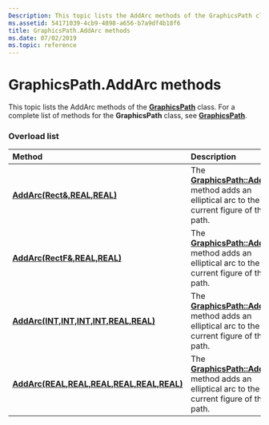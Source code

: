 ```yaml
---
Description: This topic lists the AddArc methods of the GraphicsPath class. For a complete list of methods for the GraphicsPath class, see GraphicsPath.
ms.assetid: 54171039-4cb9-4898-a656-b7a9df4b18f6
title: GraphicsPath.AddArc methods
ms.date: 07/02/2019
ms.topic: reference
---
```


# GraphicsPath.AddArc methods

This topic lists the AddArc methods of the [**GraphicsPath**](https://msdn.microsoft.com/library/ms534456(v=VS.85).aspx) class. For a complete list of methods for the **GraphicsPath** class, see [**GraphicsPath**](https://msdn.microsoft.com/library/ms534456(v=VS.85).aspx).

### Overload list



| Method                                                                                                                                                | Description                                                                                                                                                                                                           |
|:------------------------------------------------------------------------------------------------------------------------------------------------------|:----------------------------------------------------------------------------------------------------------------------------------------------------------------------------------------------------------------------|
| [**AddArc(Rect&,REAL,REAL)**](https://msdn.microsoft.com/library/ms535625(v=VS.85).aspx)                                      | The [**GraphicsPath::AddArc**](https://msdn.microsoft.com/library/ms535625(v=VS.85).aspx) method adds an elliptical arc to the current figure of this path. <br/>                       |
| [**AddArc(RectF&,REAL,REAL)**](https://msdn.microsoft.com/library/ms535626(v=VS.85).aspx)                                    | The [**GraphicsPath::AddArc**](https://msdn.microsoft.com/library/ms535626(v=VS.85).aspx) method adds an elliptical arc to the current figure of this path.<br/>                       |
| [**AddArc(INT,INT,INT,INT,REAL,REAL)**](https://msdn.microsoft.com/library/ms535627(v=VS.85).aspx)     | The [**GraphicsPath::AddArc**](https://msdn.microsoft.com/library/ms535627(v=VS.85).aspx) method adds an elliptical arc to the current figure of this path.<br/> |
| [**AddArc(REAL,REAL,REAL,REAL,REAL,REAL)**](https://msdn.microsoft.com/library/ms535628(v=VS.85).aspx) | The [**GraphicsPath::AddArc**](https://msdn.microsoft.com/library/ms535628(v=VS.85).aspx) method adds an elliptical arc to the current figure of this path.<br/> |



 

 




